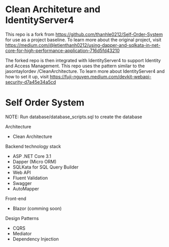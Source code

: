 # Clean Architeture and IdentityServer4

This repo is a fork from https://github.com/thanhle0212/Self-Order-System for use as a project baseline.  To learn more about the original project, visit https://medium.com/@letienthanh0212/using-dapper-and-sqlkata-in-net-core-for-high-performance-application-716d5fd43210

The forked repo is then integrated with IdentityServer4 to support Identity and Access Management.  This repo uses the pattern similar to the jasontaylordev
/CleanArchitecture.  To learn more about IdentityServer4 and how to set it up, visit https://fuji-nguyen.medium.com/devkit-webapi-security-d7a45e34a5cd

# Self Order System

NOTE: Run database/database_scripts.sql to create the database

Architecture
- Clean Architecture

Backend technology stack
- ASP .NET Core 3.1
- Dapper (Micro ORM)
- SQLKata for SQL Query Builder
- Web API
- Fluent Validation
- Swagger
- AutoMapper

Front-end 
- Blazor (comming soon)

Design Patterns
- CQRS
- Mediator
- Dependency Injection
